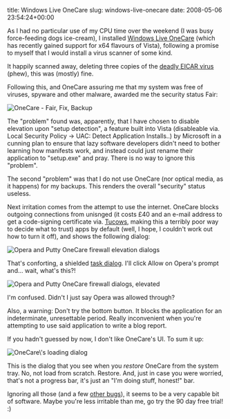 title: Windows Live OneCare
slug: windows-live-onecare
date: 2008-05-06 23:54:24+00:00

As I had no particular use of my CPU time over the weekend (I was busy force-feeding dogs ice-cream), I installed <a href="http://onecare.live.com/">Windows Live OneCare</a> (which has recently gained support for x64 flavours of Vista), following a promise to myself that I would install a virus scanner of some kind.

It happily scanned away, deleting three copies of the <a href="http://en.wikipedia.org/wiki/EICAR_test_file">deadly EICAR virus</a> (phew), this was (mostly) fine.

Following this, and OneCare assuring me that my system was free of viruses, spyware and other malware, awarded me the security status Fair:

<img src='http://faux.uwcs.co.uk/onecarefair.png' alt='OneCare - Fair, Fix, Backup' class='alignnone' />

The "problem" found was, apparently, that I have chosen to disable elevation upon "setup detection", a feature built into Vista (disableable via. Local Security Policy -> UAC: Detect Application Installs..) by Microsoft in a cunning plan to ensure that lazy software developers didn't need to bother learning how manifests work, and instead could just rename their application to "setup.exe" and pray. There is no way to ignore this "problem".

The second "problem" was that I do not use OneCare (nor optical media, as it happens) for my backups. This renders the overall "security" status useless.

Next irritation comes from the attempt to use the internet. OneCare blocks outgoing connections from unisnged (it costs £40 and an e-mail address to get a code-signing certificate via. <a href="https://author.tucows.com/">Tucows</a>, making this a terribly poor way to decide what to trust) apps by default (well, I hope, I couldn't work out how to turn it off), and shows the following dialog:

<img src='http://faux.uwcs.co.uk/onecarefirewall1.png' alt='Opera and Putty OneCare firewall elevation dialogs' class='alignnone' />

That's conforting, a shielded <a href="http://msdn.microsoft.com/en-us/library/bb760441.aspx">task dialog</a>. I'll click Allow on Opera's prompt and... wait, what's this?!

<img src='http://faux.uwcs.co.uk/onecarefirewall2.png' alt='Opera and Putty OneCare firewall dialogs, elevated' class='alignnone' />

I'm confused. Didn't I just say Opera was allowed through?

Also, a warning: Don't try the bottom button. It blocks the application for an indeterminate, unresettable period. Really inconvenient when you're attempting to use said application to write a blog report.

If you hadn't guessed by now, I don't like OneCare's UI. To sum it up:

<img src='http://faux.uwcs.co.uk/onecareloading.png' alt='OneCare\&#039;s loading dialog' class='alignnone' />

This is the dialog that you see when you <em>restore</em> OneCare from the system tray. No, not load from scratch. Restore. And, just in case you were worried, that's not a progress bar, it's just an "I'm doing stuff, honest!" bar.

Ignoring all those (and a few <a href="http://faux.uwcs.co.uk/onecaretrayicon.png">other bugs</a>), it seems to be a very capable bit of software. Maybe you're less irritable than me, go try the 90 day free trial! :)
